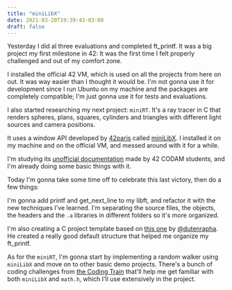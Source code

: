 ```yaml
---
title: "miniLibX"
date: 2021-03-20T19:39:43-03:00
draft: false
---
```


Yesterday I did al three evaluations and completed ft_printf.
It was a big project my first milestone in 42:
It was the first time I felt properly challenged and out of my comfort zone.

I installed the official 42 VM, which is used on all the projects from here on out.
It was way easier than I thought it would be.
I'm not gonna use it for development since I run Ubuntu on my machine
and the packages are completely compatible;
I'm just gonna use it for tests and evaluations.

I also started researching my next project: `miniRT`.
It's a ray tracer in C that renders spheres, plans, squares, cylinders
and triangles with different light sources and camera positions.

It uses a window API developed by [42paris](https://github.com/42Paris)
called [miniLibX](https://github.com/42Paris/minilibx-linux).
I installed it on my machine and on the official VM,
and messed around with it for a while.

I'm studying its
[unofficial documentation](https://harm-smits.github.io/42docs/libs/minilibx/getting_started.html)
made by 42 CODAM students, and I'm already doing some basic things with it.

Today I'm gonna take some time off to celebrate this last victory,
then do a few things:

I'm gonna add printf and get_next_line to my libft,
and refactor it with the new techniques I've learned.
I'm separating the source files, the objects, the headers
and the `.a` libraries in different folders so it's more organized.

I'm also creating a C project template based on
[this one](https://github.com/dutenrapha/makefile)
by [@dutenrapha](https://github.com/dutenrapha).
He created a really good default structure that helped me organize my ft_printf.

As for the `miniRT`, I'm gonna start by implementing a random walker
using `miniLibX` and move on to other basic demo projects.
There's a bunch of coding challenges from
[the Coding Train](https://www.youtube.com/user/shiffman)
that'll help me get familiar with both `miniLibX` and `math.h`,
which I'll use extensively in the project.
